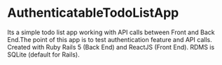 # AuthenticatableTodoListApp
Its a simple todo list app working with API calls between Front and Back End.The point of this app is to test authentication feature and API calls.
Created with Ruby Rails 5 (Back End) and ReactJS (Front End).
RDMS is SQLite (default for Rails). 

